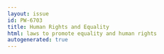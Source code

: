 ```yaml
---
layout: issue
id: PW-6703
title: Human Rights and Equality
html: laws to promote equality and human rights
autogenerated: true
---
```

